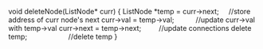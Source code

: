 void deleteNode(ListNode* curr) {
ListNode *temp = curr->next;      //store address of curr node's next
curr->val = temp->val;            //update curr->val with temp->val
curr->next = temp->next;          //update connections
delete temp;                      //delete temp
}